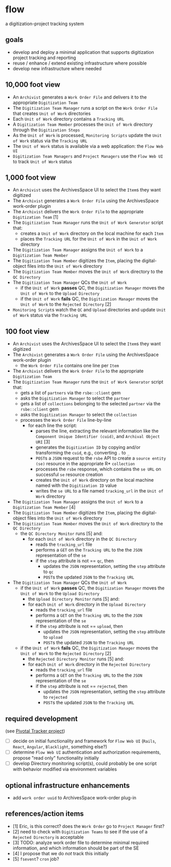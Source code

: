 # flow
a digitization-project tracking system

## goals
* develop and deploy a minimal application that supports digitization project tracking and reporting 
* reuse / enhance / extend existing infrastructure where possible
* develop new infrastructure where needed


## 10,000 foot view
* An `Archivist` generates a `Work Order File` and delivers it to the appropriate `Digitization Team`
* The `Digitization Team Manager` runs a script on the `Work Order File` that creates `Unit of Work` directories 
* Each `Unit of Work` directory contains a `Tracking URL`
* A `Digitization Team Member` processes the `Unit of Work` directory through the `Digitization Steps`
* As the `Unit of Work` is processed, `Monitoring Scripts` update the `Unit of Work` status via the `Tracking URL`
* The `Unit of Work` status is available via a web application: the `Flow Web UI`
* `Digitization Team Managers` and `Project Managers` use the `Flow Web UI` to track `Unit of Work` status


## 1,000 foot view
* An `Archivist` uses the ArchivesSpace UI to select the `Item`s they want digitized
* The `Archivist` generates a `Work Order File` using the ArchivesSpace work-order plugin 
* The `Archivist` delivers the `Work Order File` to the appropriate `Digitization Team` [1]
* The `Digitization Team Manager` runs the `Unit of Work Generator` script that:
  * creates a `Unit of Work` directory on the local machine for each `Item`
  * places the `Tracking URL` for the `Unit of Work` in the `Unit of Work` directory
* The `Digitization Team Manager` assigns the `Unit of Work` to a `Digitization Team Member`
* The `Digitization Team Member` digitizes the `Item`, placing the digital-object files into the `Unit of Work` directory
* The `Digitization Team Member` moves the `Unit of Work` directory to the `QC Directory`
* The `Digitization Team Manager` QCs the `Unit of Work` 
  * if the `Unit of Work` **passes** QC, the `Digitization Manager` moves the `Unit of Work` to the `Upload Directory`
  * if the `Unit of Work` **fails** QC, the `Digitization Manager` moves the `Unit of Work` to the `Rejected Directory` [2]
* `Monitoring Script`s watch the `QC` and `Upload` directories and update `Unit of Work` status via the `Tracking URL`

## 100 foot view
* An `Archivist` uses the ArchivesSpace UI to select the `Item`s they want digitized
* The `Archivist` generates a `Work Order File` using the ArchivesSpace work-order plugin 
  * the `Work Order File` contains one line per `Item`
* The `Archivist` delivers the `Work Order File` to the appropriate `Digitization Team`
* The `Digitization Team Manager` runs the `Unit of Work Generator` script that:
  * gets a list of `partners` via the `rsbe::client` gem
  * asks the `Digitization Manager` to select the `partner` 
  * gets a list of `collections` belonging to the selected `partner` via the `rsbe::client` gem 
  * asks the `Digitization Manager` to select the `collection` 
  * processes the `Work Order File` line-by-line
    * for each line the script:
      * parses the line, extracting the relevant information like the `Component Unique Identifier (cuid)`, and `Archival Object URI` [3]
      * generates the `Digitization ID` by copying and/or transforming the `cuid`, e.g., converting `.` to `_` 
      * `POST`s a `JSON` request to the `rsbe` API to create a `source entity (se)` resource in the appropriate R\* `collection`
      * processes the `rsbe` response, which contains the `se URL` on successful `se` resource creation
      * creates the `Unit of Work` directory on the local machine named with the `Digitization ID` value
      * writes the `se URL` to a file named `tracking_url` in the `Unit of Work` directory
* The `Digitization Team Manager` assigns the `Unit of Work` to a `Digitization Team Member` [4]
* The `Digitization Team Member` digitizes the `Item`, placing the digital-object files into the `Unit of Work` directory
* The `Digitization Team Member` moves the `Unit of Work` directory to the `QC Directory`
  * the `QC Directory Monitor` runs [5] and:
    * for each `Unit of Work` directory in the `QC Directory`
      * reads the `tracking_url` file
      * performs a `GET` on the `Tracking URL` to the the `JSON` representation of the `se`
      * if the `step` attribute is not == `qc`, then
        * updates the `JSON` representation, setting the `step` attribute to `qc`
        * `POST`s the updated `JSON` to the `Tracking URL`
* The `Digitization Team Manager` QCs the `Unit of Work` 
  * if the `Unit of Work` **passes** QC, the `Digitization Manager` moves the `Unit of Work` to the `Upload Directory`
    * the `Upload Directory Monitor` runs [5] and:
    * for each `Unit of Work` directory in the `Upload Directory`
      * reads the `tracking_url` file
      * performs a `GET` on the `Tracking URL` to the the `JSON` representation of the `se`
      * if the `step` attribute is not == `upload`, then
        * updates the `JSON` representation, setting the `step` attribute to `upload`
        * `POST`s the updated `JSON` to the `Tracking URL`
  * if the `Unit of Work` **fails** QC, the `Digitization Manager` moves the `Unit of Work` to the `Rejected Directory` [2]
    * the `Rejected Directory Monitor` runs [5] and:
    * for each `Unit of Work` directory in the `Rejected Directory`
      * reads the `tracking_url` file
      * performs a `GET` on the `Tracking URL` to the the `JSON` representation of the `se`
      * if the `step` attribute is not == `rejected`, then
        * updates the `JSON` representation, setting the `step` attribute to `rejected`
        * `POST`s the updated `JSON` to the `Tracking URL`

## required development 
(see [Pivotal Tracker project](https://www.pivotaltracker.com/n/projects/1362644))
* [ ] decide on initial functionality and framework for `Flow Web UI` (`Rails`, `React`, `Angular`, `Blacklight`, something else?)
* [ ] determine `Flow Web UI` authentication and authorization requirements, propose "read only" functionality initially
* [ ] develop Directory monitoring script(s), could probably be one script with behavior modified via environment variables

## optional infrastructure enhancements
* add `work order uuid` to ArchivesSpace work-order plug-in

## references/action items
* [1] Eric, is this correct? does the `Work Order` go to `Project Manager` first?  
* [2] need to check with `Digitization Teams` to see if the use of a `Rejected Directory` is acceptable  
* [3] TODO: analyze work order file to determine minimal required information, and which information should be part of the SE  
* [4] I propose that we do *not* track this initially
* [5] `fsevent`? `cron` job?
